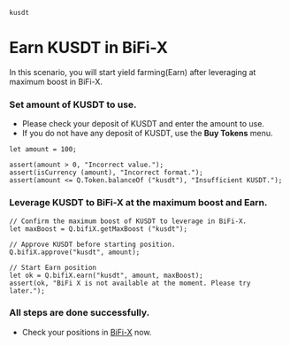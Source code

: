 ```meta-Currency
kusdt
```

# Earn KUSDT in BiFi-X

In this scenario, you will start yield farming(Earn) after leveraging at maximum boost in BiFi-X.

### Set amount of KUSDT to use.

- Please check your deposit of KUSDT and enter the amount to use.
- If you do not have any deposit of KUSDT, use the **Buy Tokens** menu.

```input KUSDT
let amount = 100;
```

```input-Verify
assert(amount > 0, "Incorrect value.");
assert(isCurrency (amount), "Incorrect format.");
assert(amount <= Q.Token.balanceOf ("kusdt"), "Insufficient KUSDT.");
```

### Leverage KUSDT to BiFi-X at the maximum boost and Earn.

```taster
// Confirm the maximum boost of KUSDT to leverage in BiFi-X.
let maxBoost = Q.bifiX.getMaxBoost ("kusdt");

// Approve KUSDT before starting position.
Q.bifiX.approve("kusdt", amount);

// Start Earn position
let ok = Q.bifiX.earn("kusdt", amount, maxBoost);
assert(ok, "BiFi X is not available at the moment. Please try later.");
```

### All steps are done successfully.

- Check your positions in [BiFi-X](https://x.bifi.finance/) now.
